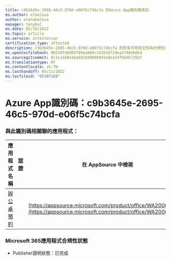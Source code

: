 ```yaml
---
title: c9b3645e-2695-46c5-970d-e06f5c74bcfa 的Azure App識別碼資訊
ms.author: elmalova
author: elenamalova
manager: tonybal
ms.date: 05/10/2022
ms.topic: article
ms.service: attestation
certification_type: attested
description: c9b3645e-2695-46c5-970d-e06f5c74bcfa 的所有可用安全性與合規性資訊。
ms.openlocfilehash: 00310fddd05f894a860c141856f2dea37484bdb4
ms.sourcegitcommit: 0c3ca169e16a6825888669d1e8ea14f66db725bf
ms.translationtype: MT
ms.contentlocale: zh-TW
ms.lasthandoff: 05/11/2022
ms.locfileid: "65307169"
---
```

# <a name="azure-app-id-c9b3645e-2695-46c5-970d-e06f5c74bcfa"></a>Azure App識別碼：c9b3645e-2695-46c5-970d-e06f5c74bcfa


### <a name="apps-associated-with-this-id"></a>與此識別碼相關聯的應用程式：
| **應用程式名稱** | **認證** | **在 AppSource 中檢視** |
|--------------|---------------|-----------------------|
| [辦公桌預約](../forward/WA200003532.md) |  | [https://appsource.microsoft.com/product/office/WA200003532](https://appsource.microsoft.com/product/office/WA200003532) |

### <a name="microsoft-365-app-compliance-status"></a>Microsoft 365應用程式合規性狀態
- Publisher證明狀態：已完成
